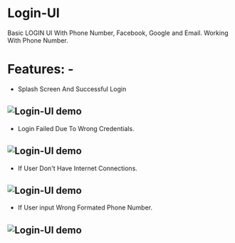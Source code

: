 # Login-UI
Basic LOGIN UI With Phone Number, Facebook, Google and Email. Working With Phone Number.

# Features: -

* Splash Screen And Successful Login

![Login-UI demo](loginsuccess.gif)
---

* Login Failed Due To Wrong Credentials.

![Login-UI demo](loginfail.gif)
---


* If User Don't Have Internet Connections.

![Login-UI demo](nointernet.gif)
---

* If User input Wrong Formated Phone Number.

![Login-UI demo](wrongphoneformate.gif)
---
